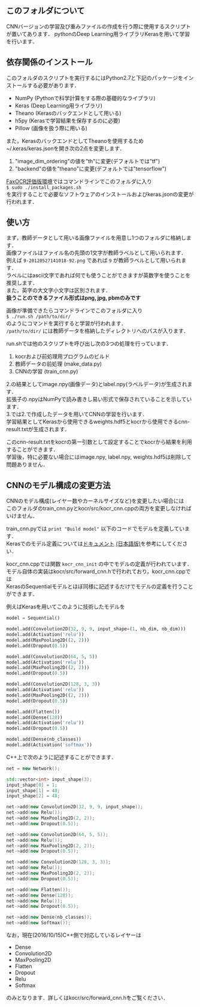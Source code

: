 このフォルダについて
---
CNNバージョンの学習及び重みファイルの作成を行う際に使用するスクリプトが置いてあります．
pythonのDeep Learning用ライブラリKerasを用いて学習を行います．


依存関係のインストール
---
このフォルダのスクリプトを実行するにはPython2.7と下記のパッケージをインストールする必要があります．  

 - NumPy (Pythonで科学計算をする際の基礎的なライブラリ)
 - Keras (Deep Learning用ライブラリ)
 - Theano (Kerasのバックエンドとして用いる)
 - h5py (Kerasで学習結果を保存するのに必要)
 - Pillow (画像を扱う際に用いる)

また，KerasのバックエンドとしてTheanoを使用するため  
~/.keras/keras.jsonを開き次の2点を変更します．  

1. "image_dim_ordering"の値を"th"に変更(デフォルトでは"tf")
2. "backend"の値を"theano"に変更(デフォルトでは"tensorflow")

[FaxOCR評価版環境](https://sites.google.com/site/faxocr2010/ji-pc-de-tamesu)ではコマンドラインでこのフォルダに入り  
`$ sudo ./install_packages.sh`  
を実行することで必要なソフトウェアのインストールおよびkeras.jsonの変更が行われます．  


使い方
---
まず，教師データとして用いる画像ファイルを用意し1つのフォルダに格納します．  
画像ファイルはファイル名の先頭の1文字が教師ラベルとして用いられます．  
例えば `9-20120527141018-92.png` であれば `9` が教師ラベルとして用いられます．  
ラベルにはascii文字であれば何でも使うことができますが英数字を使うことを推奨します．  
また，英字の大文字小文字は区別されます．  
**扱うことのできるファイル形式はpng, jpg, pbmのみです**  

画像が準備できたらコマンドラインでこのフォルダに入り  
`$ ./run.sh /path/to/dir/`  
のようにコマンドを実行すると学習が行われます．  
`/path/to/dir/` には教師データを格納したディレクトリへのパスが入ります．

run.shでは他のスクリプトを呼び出し次の3つの処理を行っています．  

1. kocrおよび前処理用プログラムのビルド
2. 教師データの前処理 (make_data.py)
3. CNNの学習 (train_cnn.py)

2.の結果としてimage.npy(画像データ)とlabel.npy(ラベルデータ)が生成されます．  
拡張子の.npyはNumPyで読み書きし易い形式で保存されていることを示しています．  
3.では2.で作成したデータを用いてCNNの学習を行います．  
学習結果としてKerasから使用できるweights.hdf5とkocrから使用できるcnn-result.txtが生成されます．

このcnn-result.txtをkocrの第一引数として設定することでkocrから結果を利用することができます．  
学習後，特に必要ない場合にはimage.npy, label.npy, weights.hdf5は削除して問題ありません．  


CNNのモデル構成の変更方法
---
CNNのモデル構成(レイヤー数やカーネルサイズなど)を変更したい場合には  
このフォルダのtrain_cnn.pyとkocr/src/kocr_cnn.cppの両方を変更しなければいけません．  

train_cnn.pyでは `print "Build model"` 以下のコードでモデルを定義しています．  
Kerasでのモデル定義については[ドキュメント](https://keras.io/getting-started/sequential-model-guide/) [(日本語版)](https://keras.io/ja/getting-started/sequential-model-guide/)を参考にしてください．

kocr_cnn.cppでは関数 `kocr_cnn_init` の中でモデルの定義が行われています．  
モデル自体の実装はkocr/src/forward_cnn.hで行われており，kocr_cnn.cppでは  
KerasのSequentialモデルとほぼ同様に記述するだけでモデルの定義を行うことができます．

例えばKerasを用いてこのように技術したモデルを  

```python
model = Sequential()

model.add(Convolution2D(32, 9, 9, input_shape=(1, nb_dim, nb_dim)))
model.add(Activation('relu'))
model.add(MaxPooling2D((2, 2)))
model.add(Dropout(0.5))

model.add(Convolution2D(64, 5, 5))
model.add(Activation('relu'))
model.add(MaxPooling2D((2, 2)))
model.add(Dropout(0.5))

model.add(Convolution2D(128, 3, 3))
model.add(Activation('relu'))
model.add(MaxPooling2D((2, 2)))
model.add(Dropout(0.5))

model.add(Flatten())
model.add(Dense(128))
model.add(Activation('relu'))
model.add(Dropout(0.5))

model.add(Dense(nb_classes))
model.add(Activation('softmax'))
```

C++上で次のように記述することができます．
```c++
net = new Network();

std::vector<int> input_shape(3);
input_shape[0] = 1;
input_shape[1] = 48;
input_shape[2] = 48;

net->add(new Convolution2D(32, 9, 9, input_shape));
net->add(new Relu());
net->add(new MaxPooling2D(2, 2));
net->add(new Dropout(0.5));

net->add(new Convolution2D(64, 5, 5));
net->add(new Relu());
net->add(new MaxPooling2D(2, 2));
net->add(new Dropout(0.5));

net->add(new Convolution2D(128, 3, 3));
net->add(new Relu());
net->add(new MaxPooling2D(2, 2));
net->add(new Dropout(0.5));

net->add(new Flatten());
net->add(new Dense(128));
net->add(new Relu());
net->add(new Dropout(0.5));

net->add(new Dense(nb_classes));
net->add(new Softmax());
```

なお，現在(2016/10/15)C++側で対応しているレイヤーは

 - Dense
 - Convolution2D
 - MaxPooling2D
 - Flatten
 - Dropout
 - Relu
 - Softmax

のみとなります．詳しくはkocr/src/forward_cnn.hをご覧ください．
